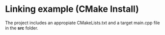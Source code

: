# Linking example (CMake Install)

The project includes an appropiate CMakeLists.txt and a target main.cpp file in the **src** folder.



